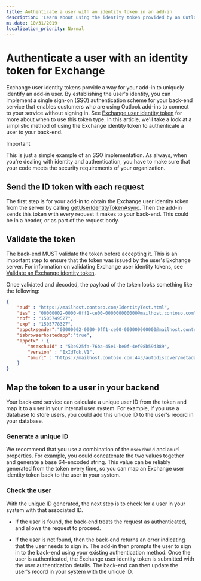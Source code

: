 ```yaml
---
title: Authenticate a user with an identity token in an add-in
description: 'Learn about using the identity token provided by an Outlook add-in to implement SSO with your service.'
ms.date: 10/31/2019
localization_priority: Normal
---
```


# Authenticate a user with an identity token for Exchange

Exchange user identity tokens provide a way for your add-in to uniquely identify an add-in user. By establishing the user's identity, you can implement a single sign-on (SSO) authentication scheme for your back-end service that enables customers who are using Outlook add-ins to connect to your service without signing in. See [Exchange user identity token](authentication.md#exchange-user-identity-token) for more about when to use this token type. In this article, we'll take a look at a simplistic method of using the Exchange identity token to authenticate a user to your back-end.

> [!IMPORTANT]
> This is just a simple example of an SSO implementation. As always, when you're dealing with identity and authentication, you have to make sure that your code meets the security requirements of your organization.

## Send the ID token with each request

The first step is for your add-in to obtain the Exchange user identity token from the server by calling [getUserIdentityTokenAsync](../reference/objectmodel/preview-requirement-set/office.context.mailbox.md#methods). Then the add-in sends this token with every request it makes to your back-end. This could be in a header, or as part of the request body.

## Validate the token

The back-end MUST validate the token before accepting it. This is an important step to ensure that the token was issued by the user's Exchange server. For information on validating Exchange user identity tokens, see [Validate an Exchange identity token](validate-an-identity-token.md).

Once validated and decoded, the payload of the token looks something like the following:

```json
{ 
    "aud" : "https://mailhost.contoso.com/IdentityTest.html",
    "iss" : "00000002-0000-0ff1-ce00-000000000000@mailhost.contoso.com",
    "nbf" : "1505749527",
    "exp" : "1505778327",
    "appctxsender":"00000002-0000-0ff1-ce00-000000000000@mailhost.context.com",
    "isbrowserhostedapp":"true",
    "appctx" : {
        "msexchuid" : "53e925fa-76ba-45e1-be0f-4ef08b59d389",
        "version" : "ExIdTok.V1",
        "amurl" : "https://mailhost.contoso.com:443/autodiscover/metadata/json/1"
    }
}
```

## Map the token to a user in your backend

Your back-end service can calculate a unique user ID from the token and map it to a user in your internal user system. For example, if you use a database to store users, you could add this unique ID to the user's record in your database.

### Generate a unique ID

We recommend that you use a combination of the `msexchuid` and `amurl` properties. For example, you could concatenate the two values together and generate a base 64-encoded string. This value can be reliably generated from the token every time, so you can map an Exchange user identity token back to the user in your system.

### Check the user

With the unique ID generated, the next step is to check for a user in your system with that associated ID.

- If the user is found, the back-end treats the request as authenticated, and allows the request to proceed.

- If the user is not found, then the back-end returns an error indicating that the user needs to sign in. The add-in then prompts the user to sign in to the back-end using your existing authentication method. Once the user is authenticated, the Exchange user identity token is submitted with the user authentication details. The back-end can then update the user's record in your system with the unique ID.
